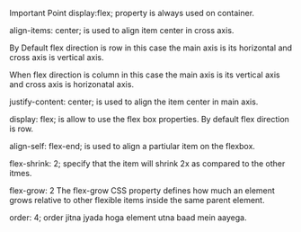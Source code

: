 Important Point display:flex; property is always used on container.

align-items: center; is used to align item center in cross axis.

By Default flex direction is row in this case the main axis is its horizontal and cross axis is vertical axis.

When flex direction is column in this case the main axis is its vertical axis and cross axis is horizonatal axis.

justify-content: center; is used to align the item center in main axis.

display: flex; is allow to use the flex box properties. By default flex direction is row.

align-self: flex-end; is used to align a partiular item on the flexbox.

flex-shrink: 2; specify that the item will shrink 2x as compared to the other itmes.

flex-grow: 2 The flex-grow CSS property defines how much an element grows relative to other flexible items inside the same parent element.

order: 4; order jitna jyada hoga element utna baad mein aayega.
